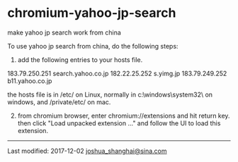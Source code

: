 # chromium-yahoo-jp-search
make yahoo jp search work from china

To use yahoo jp search from china, do the following steps:

1. add the following entries to your hosts file. 

183.79.250.251 search.yahoo.co.jp
182.22.25.252  s.yimg.jp
183.79.249.252 b11.yahoo.co.jp

the hosts file is in /etc/ on Linux, normally in c:\windows\system32\ on windows,
and /private/etc/ on mac.

2. from chromium browser, enter chromium://extensions and hit return key. then click "Load unpacked extension ..." and follow the UI to load this extension.

---
Last modified: 2017-12-02
joshua_shanghai@sina.com
